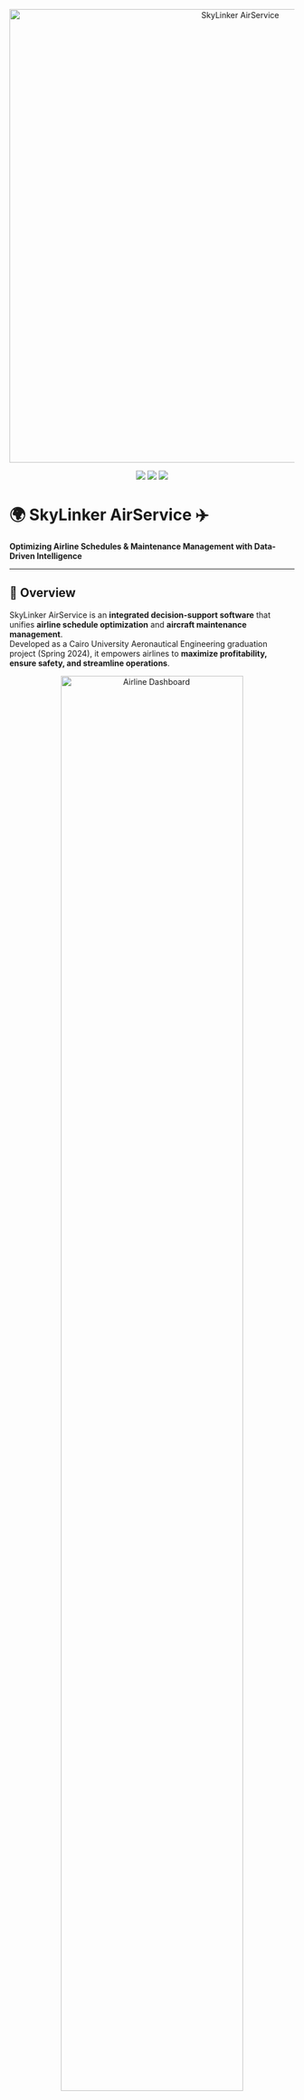 <p align="center">
  <img src="https://images.unsplash.com/photo-1529070538774-1843cb3265df?auto=format&fit=crop&w=1200&q=80" alt="SkyLinker AirService" width="800"/>
</p>

<p align="center">
  <a href="#"><img src="https://img.shields.io/badge/Status-Active-brightgreen?style=for-the-badge"></a>
  <a href="#"><img src="https://img.shields.io/badge/Built%20with-Python%20%26%20Django-blue?style=for-the-badge&logo=python"></a>
  <a href="#"><img src="https://img.shields.io/badge/License-Academic-orange?style=for-the-badge"></a>
</p>

# 🌍 SkyLinker AirService ✈️

**Optimizing Airline Schedules & Maintenance Management with Data-Driven Intelligence**

---

## 📌 Overview

SkyLinker AirService is an **integrated decision-support software** that unifies **airline schedule optimization** and **aircraft maintenance management**.  
Developed as a Cairo University Aeronautical Engineering graduation project (Spring 2024), it empowers airlines to **maximize profitability, ensure safety, and streamline operations**.

<p align="center">
  <img src="https://images.unsplash.com/photo-1581091870622-7c14cba4f914?auto=format&fit=crop&w=1000&q=80" alt="Airline Dashboard" width="80%">
</p>

---

## 🚀 Applications

### 1. ✈️ Itinerary Builder
* **Generates:** Non-stop, single-stop, and double-stop itineraries.  
* **Importance:** Enables competitive, passenger-friendly scheduling.  

<p align="center">
  <img src="https://cdn-icons-png.flaticon.com/512/4442/4442748.png" alt="Itinerary Icon" width="120"/>
</p>

---

### 2. 📊 Market Share Analysis
* **Generates:** Demand forecasts, competitor shares, and HHI index.  
* **Importance:** Provides airlines with **strategic insights** on market entry/expansion.  

<p align="center">
  <img src="https://cdn-icons-png.flaticon.com/512/1828/1828884.png" alt="Market Analysis Icon" width="120"/>
</p>

---

### 3. 🛫 Fleet Assignment (FAM / IFAM / ISD-IFAM)
* **Generates:** Optimal fleet allocation with profit/cost outputs.  
* **Importance:** Ensures **resource efficiency & maximum revenue**.  

<p align="center">
  <img src="https://cdn-icons-png.flaticon.com/512/3141/3141158.png" alt="Fleet Assignment Icon" width="120"/>
</p>

---

### 4. 🔄 Aircraft Routing
* **Generates:** Daily rotation plans integrating turnaround times & maintenance.  
* **Importance:** Guarantees **smooth, feasible operations**.  

<p align="center">
  <img src="https://cdn-icons-png.flaticon.com/512/3079/3079259.png" alt="Routing Icon" width="120"/>
</p>

---

### 5. 🛠️ Operator & Aircraft Data Pages
* **Centralizes:** Airline, aircraft, and engine details.  
* **Importance:** Forms the **foundation for all maintenance modules**.  

<p align="center">
  <img src="https://cdn-icons-png.flaticon.com/512/3069/3069186.png" alt="Aircraft Data Icon" width="120"/>
</p>

---

### 6. 📂 Admin Panel – AMP (Approved Maintenance Program)
* **Generates:** Structured, packaged MPD tasks.  
* **Importance:** Automates compliance, reducing human error.  

<p align="center">
  <img src="https://cdn-icons-png.flaticon.com/512/942/942748.png" alt="AMP Icon" width="120"/>
</p>

---

### 7. ⏳ LDND (Last-Done Next-Due)
* **Calculates:** Next due dates by flight hours, cycles, and dates.  
* **Importance:** Ensures **safe, timely maintenance**.  

<p align="center">
  <img src="https://cdn-icons-png.flaticon.com/512/4781/4781517.png" alt="LDND Icon" width="120"/>
</p>

---

### 8. 📅 Upcoming Tasks & Mailing System
* **Generates:** Forecasts for future maintenance + automated email alerts.  
* **Importance:** Keeps operators **ahead of deadlines**, preventing costly delays.  

<p align="center">
  <img src="https://cdn-icons-png.flaticon.com/512/3176/3176363.png" alt="Upcoming Tasks Icon" width="120"/>
</p>

---

## 🛠️ Tech Stack

* **Backend**: Python + Django  
* **Frontend**: Web-based UI (HTML, CSS, JS, jQuery)
* **Database**: Structured relational data  
* **Models**: Regression, Poisson forecasting, fleet optimization solvers  
* **Cloud**: Hosted on EC2

---

## 📂 Workflow

```mermaid
graph TD;
    A[Flight Schedule + Data] --> B(Itinerary Builder);
    B --> C(Market Share Analysis);
    C --> D(Fleet Assignment);
    D --> E(Aircraft Routing);
    F[MPD + AMP + Last Done Data] --> G(AMP Packaging);
    G --> H(LDND);
    H --> I(Upcoming Tasks + Alerts);
```
---

## 👨‍💻 Authors

Developed by **Cairo University Aeronautical Engineering Students (Class of 2024)**:

* Sara Ehab Eshak Azmi
* Mariam Hesham Mostafa Khalil
* Mohannad Hossam Hosny Hammad
* Eslam Mahmoud Hanafy Mahmoud
* Abdullah Mohamed Abdullah Kamel

**Supervised by:** Dr. Mohamed Lotfy Taha Hassan

---

## 📜 License

This project is an **academic graduation project**. For research and educational use only.

---

<p align="center">
  <b>✈️ SkyLinker: Linking skies with intelligence and safety. ✈️</b>
</p>
